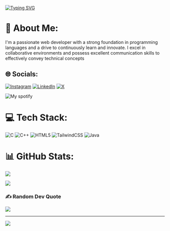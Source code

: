 [![Typing SVG](https://readme-typing-svg.demolab.com?font=Playfair+Display+SC&weight=900&size=25&letterSpacing=1&duration=2500&pause=5000&color=009FF7&width=435&lines=Welcome+to+my+Github+Profile)](https://git.io/typing-svg)
# 💫 About Me:
I'm a passionate web developer with a strong foundation in programming languages and a drive to continuously learn and innovate. I excel in collaborative environments and possess excellent communication skills to effectively convey technical concepts


## 🌐 Socials:
[![Instagram](https://img.shields.io/badge/Instagram-%23E4405F.svg?logo=Instagram&logoColor=white)](https://www.instagram.com/sumanthdl.20) [![LinkedIn](https://img.shields.io/badge/LinkedIn-%230077B5.svg?logo=linkedin&logoColor=white)](https://www.linkedin.com/in/sumanth-dl-79819a291/) [![X](https://img.shields.io/badge/X-black.svg?logo=X&logoColor=white)](https://x.com/sumanth_dl) 

![My spotify](https://spotify-recently-played-readme.vercel.app/api?user=31aryoific454sghcjm22k4dmjq4)

# 💻 Tech Stack:
![C](https://img.shields.io/badge/c-%2300599C.svg?style=flat&logo=c&logoColor=white) ![C++](https://img.shields.io/badge/c++-%2300599C.svg?style=flat&logo=c%2B%2B&logoColor=white) ![HTML5](https://img.shields.io/badge/html5-%23E34F26.svg?style=flat&logo=html5&logoColor=white) ![TailwindCSS](https://img.shields.io/badge/tailwindcss-%2338B2AC.svg?style=flat&logo=tailwind-css&logoColor=white) ![Java](https://img.shields.io/badge/java-%23ED8B00.svg?style=flat&logo=openjdk&logoColor=white)
# 📊 GitHub Stats:
![](https://github-readme-stats.vercel.app/api?username=ZeusDL&theme=github_dark&hide_border=false&include_all_commits=false&count_private=false)

![](https://github-readme-stats.vercel.app/api/top-langs/?username=ZeusDL&theme=github_dark&hide_border=false&include_all_commits=false&count_private=false&layout=compact)

### ✍️ Random Dev Quote
![](https://quotes-github-readme.vercel.app/api?type=vetical&theme=radical)

---
[![](https://visitcount.itsvg.in/api?id=ZeusDL&icon=0&color=0)](https://visitcount.itsvg.in)

